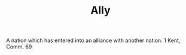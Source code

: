 ---
title: Ally
permalink: "/definitions/ally.html"
body: A nation which has entered into an alliance with another nation. 1 Kent, Comm.
  69
published_at: '2018-07-07'
layout: post
---